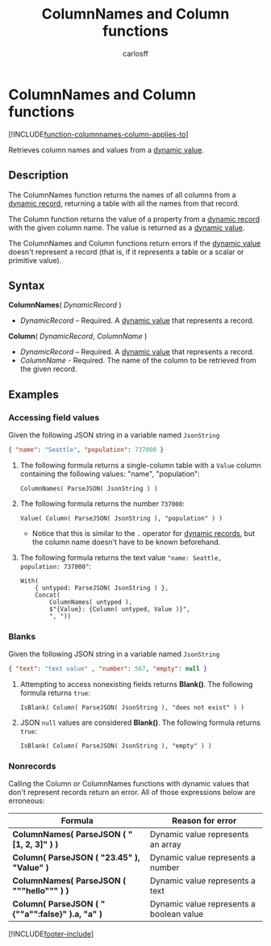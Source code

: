 ﻿---
title: ColumnNames and Column functions
description: Reference information including syntax and examples for the ColumnNames and Column functions.
author: carlosff

ms.topic: reference
ms.custom: canvas
ms.date: 06/18/2025
ms.subservice: power-fx
ms.author: carlosff
search.audienceType: 
  - maker
contributors:
  - carlosff
no-loc: ["ColumnNames","Column"]
---
# ColumnNames and Column functions
[!INCLUDE[function-columnnames-column-applies-to](includes/function-columnnames-column-applies-to.md)]



Retrieves column names and values from a [dynamic value](../untyped-object.md).

## Description
The ColumnNames function returns the names of all columns from a [dynamic record](../untyped-object.md), returning a table with all the names from that record.

The Column function returns the value of a property from a [dynamic record](../untyped-object.md) with the given column name. The value is returned as a [dynamic value](../untyped-object.md).

The ColumnNames and Column functions return errors if the [dynamic value](../untyped-object.md) doesn't represent a record (that is, if it represents a table or a scalar or primitive value).

## Syntax
**ColumnNames**( *DynamicRecord* )

* *DynamicRecord* – Required. A [dynamic value](../untyped-object.md) that represents a record.

**Column**( *DynamicRecord*, *ColumnName* )

* *DynamicRecord* – Required. A [dynamic value](../untyped-object.md) that represents a record.
* *ColumnName* - Required. The name of the column to be retrieved from the given record.

## Examples

### Accessing field values
Given the following JSON string in a variable named `JsonString`
```JSON
{ "name": "Seattle", "population": 737000 }
```

1. The following formula returns a single-column table with a `Value` column containing the following values: "name", "population":
    ```power-fx
    ColumnNames( ParseJSON( JsonString ) )
    ```
2. The following formula returns the number `737000`:
    ```power-fx
    Value( Column( ParseJSON( JsonString ), "population" ) )
    ```
    - Notice that this is similar to the `.` operator for [dynamic records](../untyped-object.md#record-types), but the column name doesn't have to be known beforehand.

3. The following formula returns the text value `"name: Seattle, population: 737000"`:
    ```power-fx
    With(
        { untyped: ParseJSON( JsonString ) },
        Concat(
            ColumnNames( untyped ),
            $"{Value}: {Column( untyped, Value )}",
            ", "))
    ```

### Blanks
Given the following JSON string in a variable named `JsonString`
```JSON
{ "text": "text value" , "number": 567, "empty": null }
```

1. Attempting to access nonexisting fields returns **Blank()**. The following formula returns `true`:
    ```power-fx
    IsBlank( Column( ParseJSON( JsonString ), "does not exist" ) )
    ```
2. JSON `null` values are considered **Blank()**. The following formula returns `true`:
    ```power-fx
    IsBlank( Column( ParseJSON( JsonString ), "empty" ) )
    ```

### Nonrecords
Calling the Column or ColumnNames functions with dynamic values that don't represent records return an error. All of those expressions below are erroneous:

| Formula                                          | Reason for error                                 |
| ------------------------------------------------ | ------------------------------------------- |
| **ColumnNames( ParseJSON ( "[1, 2, 3]" ) )**       | Dynamic value represents an array          |
| **Column( ParseJSON ( "23.45" ), "Value" )**           | Dynamic value represents a number          |
| **ColumnNames( ParseJSON ( """hello""" ) )**       | Dynamic value represents a text            |
| **Column( ParseJSON ( "{""a"":false}" ).a, "a" )** | Dynamic value represents a boolean value   |


[!INCLUDE[footer-include](../../includes/footer-banner.md)]









































































































































